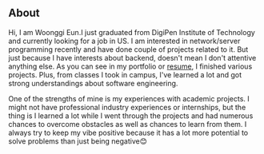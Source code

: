 ## About
Hi, I am Woonggi Eun.I just graduated from DigiPen Institute of Technology and currently looking for a job in US. I am interested in network/server programming recently and have done couple of projects related to it. But just because I have interests about backend, doesn't mean I don't attentive anything else. As you can see in my portfolio or [resume](https://docs.google.com/document/d/1xq83UtJkHlWHHsVdAZLUtqCW46nkc56GyI09bwm_hZg/edit?usp=sharing), I finished various projects. Plus, from classes I took in campus, I've learned a lot and got strong understandings about software engineering.

One of the strengths of mine is my experiences with academic projects. I might not have professional industry experiences or internships, but the thing is I learned a lot while I went through the projects and had numerous chances to overcome obstacles as well as chances to learn from them. I always try to keep my vibe positive because it has a lot more potential to solve problems than just being negative😊



<!--
**Woonggi/woonggi** is a ✨ _special_ ✨ repository because its `README.md` (this file) appears on your GitHub profile.

Here are some ideas to get you started:

- 🔭 I’m currently working on ...
- 🌱 I’m currently learning ...
- 👯 I’m looking to collaborate on ...
- 🤔 I’m looking for help with ...
- 💬 Ask me about ...
- 📫 How to reach me: ...
- 😄 Pronouns: ...
- ⚡ Fun fact: ...
-->
